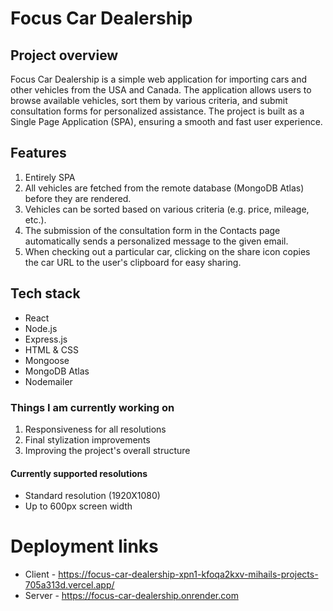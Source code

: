 # Focus Car Dealership

## Project overview

Focus Car Dealership is a simple web application for importing cars and other vehicles from the USA and Canada. The application allows users to browse available vehicles, sort them by various criteria, and submit consultation forms for personalized assistance. The project is built as a Single Page Application (SPA), ensuring a smooth and fast user experience.

## Features
1. Entirely SPA
2. All vehicles are fetched from the remote database (MongoDB Atlas) before they are rendered.
3. Vehicles can be sorted based on various criteria (e.g. price, mileage, etc.).
4. The submission of the consultation form in the Contacts page automatically sends a personalized message to the given email.
5. When checking out a particular car, clicking on the share icon copies the car URL to the user's clipboard for easy sharing.

## Tech stack

- React
- Node.js
- Express.js
- HTML & CSS
- Mongoose
- MongoDB Atlas
- Nodemailer

### Things I am currently working on
1. Responsiveness for all resolutions
2. Final stylization improvements
3. Improving the project's overall structure

#### Currently supported resolutions
- Standard resolution (1920X1080)
- Up to 600px screen width


# Deployment links
- Client - https://focus-car-dealership-xpn1-kfoqa2kxv-mihails-projects-705a313d.vercel.app/
- Server - https://focus-car-dealership.onrender.com

